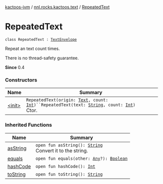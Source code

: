 [kactoos-jvm](../../index.md) / [nnl.rocks.kactoos.text](../index.md) / [RepeatedText](./index.md)

# RepeatedText

`class RepeatedText : `[`TextEnvelope`](../-text-envelope/index.md)

Repeat an text count times.

There is no thread-safety guarantee.

**Since**
0.4

### Constructors

| Name | Summary |
|---|---|
| [&lt;init&gt;](-init-.md) | `RepeatedText(origin: `[`Text`](../../nnl.rocks.kactoos/-text/index.md)`, count: `[`Int`](https://kotlinlang.org/api/latest/jvm/stdlib/kotlin/-int/index.html)`)``RepeatedText(text: `[`String`](https://kotlinlang.org/api/latest/jvm/stdlib/kotlin/-string/index.html)`, count: `[`Int`](https://kotlinlang.org/api/latest/jvm/stdlib/kotlin/-int/index.html)`)`<br>Ctor. |

### Inherited Functions

| Name | Summary |
|---|---|
| [asString](../-text-envelope/as-string.md) | `open fun asString(): `[`String`](https://kotlinlang.org/api/latest/jvm/stdlib/kotlin/-string/index.html)<br>Convert it to the string. |
| [equals](../-text-envelope/equals.md) | `open fun equals(other: `[`Any`](https://kotlinlang.org/api/latest/jvm/stdlib/kotlin/-any/index.html)`?): `[`Boolean`](https://kotlinlang.org/api/latest/jvm/stdlib/kotlin/-boolean/index.html) |
| [hashCode](../-text-envelope/hash-code.md) | `open fun hashCode(): `[`Int`](https://kotlinlang.org/api/latest/jvm/stdlib/kotlin/-int/index.html) |
| [toString](../-text-envelope/to-string.md) | `open fun toString(): `[`String`](https://kotlinlang.org/api/latest/jvm/stdlib/kotlin/-string/index.html) |
